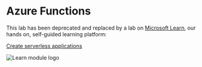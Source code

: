 # Azure Functions

This lab has been deprecated and replaced by a lab on [Microsoft Learn](https://docs.microsoft.com/learn?WT.mc_id=academic-9938-jabenn), our hands on, self-guided learning platform:

[Create serverless applications](https://docs.microsoft.com/learn/paths/create-serverless-applications/?WT.mc_id=academic-9938-jabenn)

![Learn module logo](https://docs.microsoft.com/learn/achievements/create-serverless-applications.svg?WT.mc_id=academic-9938-jabenn)
